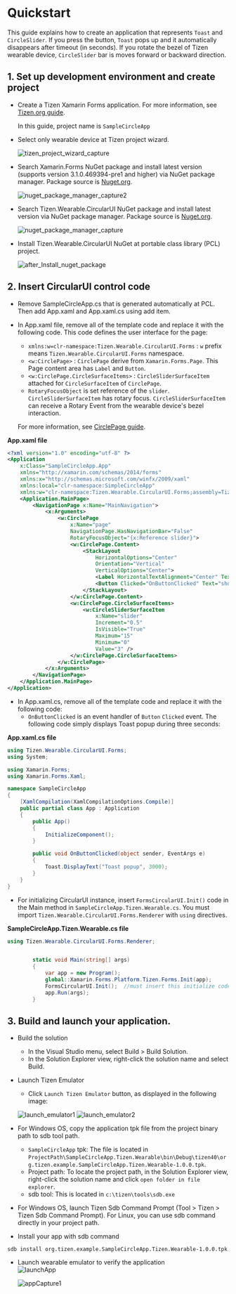# Quickstart

This guide explains how to create an application that represents `Toast` and `CircleSlider`. If you press the button, `Toast` pops up and it automatically disappears after timeout (in seconds).
If you rotate the bezel of Tizen wearable device, `CircleSlider` bar is moves forward or backward direction.

## 1. Set up development environment and create project
- Create a Tizen Xamarin Forms application. For more information, see [Tizen.org guide](https://developer.tizen.org/development/training/.net-application/creating-your-first-tizen-.net-application).

  In this guide, project name is `SampleCircleApp`

- Select only wearable device at Tizen project wizard.

    ![tizen_project_wizard_capture](data/tizen_project_wizard_capture.png)

- Search Xamarin.Forms NuGet package and install latest version
(supports version 3.1.0.469394-pre1 and higher) via NuGet package manager. Package source is [Nuget.org](https://api.nuget.org/v3/index.json).

    ![nuget_package_manager_capture2](data/nuget_package_manager_capture2.png)

- Search Tizen.Wearable.CircularUI NuGet package and install latest version via NuGet package manager. Package source is [Nuget.org](https://api.nuget.org/v3/index.json).

    ![nuget_package_manager_capture](data/nuget_package_manager_capture.png)

- Install Tizen.Wearable.CircularUI NuGet at portable class library (PCL) project.

    ![after_Install_nuget_package](data/after_Install_nuget_package.png)

## 2. Insert CircularUI control code
- Remove SampleCircleApp.cs that is generated automatically at PCL. Then add App.xaml and App.xaml.cs using add item.

- In App.xaml file, remove all of the template code and replace it with the following code. This code defines the user interface for the page:

  - `xmlns:w=clr-namespace:Tizen.Wearable.CircularUI.Forms` : `w` prefix means `Tizen.Wearable.CircularUI.Forms` namespace.
  - `<w:CirclePage>` : `CirclePage` derive from `Xamarin.Forms.Page`. This Page content area has `Label` and `Button`.
  - `<w:CirclePage.CircleSurfaceItems>` : `CircleSliderSurfaceItem` attached for `CircleSurfaceItem` of  `CirclePage`.
  - `RotaryFocusObject` is set reference of the `slider`. `CircleSliderSurfaceItem` has rotary focus. `CircleSliderSurfaceItem` can receive a Rotary Event from the wearable device's bezel interaction.

   For more information, see [CirclePage guide](CirclePage.md).

**App.xaml file**
```xml
<?xml version="1.0" encoding="utf-8" ?>
<Application
    x:Class="SampleCircleApp.App"
    xmlns="http://xamarin.com/schemas/2014/forms"
    xmlns:x="http://schemas.microsoft.com/winfx/2009/xaml"
    xmlns:local="clr-namespace:SimpleCircleApp"
    xmlns:w="clr-namespace:Tizen.Wearable.CircularUI.Forms;assembly=Tizen.Wearable.CircularUI.Forms">
    <Application.MainPage>
        <NavigationPage x:Name="MainNavigation">
            <x:Arguments>
                <w:CirclePage
                    x:Name="page"
                    NavigationPage.HasNavigationBar="False"
                    RotaryFocusObject="{x:Reference slider}">
                    <w:CirclePage.Content>
                        <StackLayout
                            HorizontalOptions="Center"
                            Orientation="Vertical"
                            VerticalOptions="Center">
                            <Label HorizontalTextAlignment="Center" Text="Welcome to Xamarin Forms!" />
                            <Button Clicked="OnButtonClicked" Text="show toast" />
                        </StackLayout>
                    </w:CirclePage.Content>
                    <w:CirclePage.CircleSurfaceItems>
                        <w:CircleSliderSurfaceItem
                            x:Name="slider"
                            Increment="0.5"
                            IsVisible="True"
                            Maximum="15"
                            Minimum="0"
                            Value="3" />
                    </w:CirclePage.CircleSurfaceItems>
                </w:CirclePage>
            </x:Arguments>
        </NavigationPage>
    </Application.MainPage>
</Application>
```

- In App.xaml.cs, remove all of the template code and replace it with the following code:
    - `OnButtonClicked` is an event handler of `Button` `Clicked` event. The following code simply displays Toast popup during three seconds:
    
**App.xaml.cs file**
```cs
using Tizen.Wearable.CircularUI.Forms;
using System;

using Xamarin.Forms;
using Xamarin.Forms.Xaml;

namespace SampleCircleApp
{
    [XamlCompilation(XamlCompilationOptions.Compile)]
    public partial class App : Application
    {
        public App()
        {
            InitializeComponent();
        }

        public void OnButtonClicked(object sender, EventArgs e)
        {
            Toast.DisplayText("Toast popup", 3000);
        }
    }
}
```

- For initializing CircularUI instance, insert `FormsCircularUI.Init()` code in the Main method in `SampleCircleApp.Tizen.Wearable.cs`.
You must import `Tizen.Wearable.CircularUI.Forms.Renderer` with `using` directives.

**SampleCircleApp.Tizen.Wearable.cs file**
```cs
using Tizen.Wearable.CircularUI.Forms.Renderer;


        static void Main(string[] args)
        {
            var app = new Program();
            global::Xamarin.Forms.Platform.Tizen.Forms.Init(app);
            FormsCircularUI.Init();  //must insert this initialize code
            app.Run(args);
        }
```

## 3. Build and launch your application.
- Build the solution 
    - In the Visual Studio menu, select Build > Build Solution.
    - In the Solution Explorer view, right-click the solution name and select Build.

- Launch Tizen Emulator
    - Click `Launch Tizen Emulator` button, as displayed in the following image:

    ![launch_emulator1](data/launch_emulator1.png)
    ![launch_emulator2](data/launch_emulator2.png)

- For Windows OS, copy the application tpk file from the project binary path to sdb tool path.
    - `SampleCircleApp` tpk: The file is located in `ProjectPath\SampleCircleApp.Tizen.Wearable\bin\Debug\tizen40\org.tizen.example.SampleCircleApp.Tizen.Wearable-1.0.0.tpk`.
    - Project path: To locate the project path, in the Solution Explorer view, right-click the solution name and click `open folder in file explorer`.
    - sdb tool: This is located in `c:\tizen\tools\sdb.exe`

- For Windows OS, launch Tizen Sdb Command Prompt (Tool > Tizen > Tizen Sdb Command Prompt).
  For Linux, you can use sdb command directly in your project path.

- Install your app with sdb command

```
sdb install org.tizen.example.SampleCircleApp.Tizen.Wearable-1.0.0.tpk
```

- Launch wearable emulator to verify the application<br>
  ![launchApp](data/launch_app.png)<br>

  ![appCapture1](data/app_capture1.png)<br>
